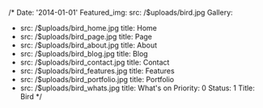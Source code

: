 /*
Date: '2014-01-01'
Featured_img: 
  src: /$uploads/bird.jpg
Gallery:
- src: /$uploads/bird_home.jpg
  title: Home
- src: /$uploads/bird_page.jpg
  title: Page
- src: /$uploads/bird_about.jpg
  title: About
- src: /$uploads/bird_blog.jpg
  title: Blog
- src: /$uploads/bird_contact.jpg
  title: Contact
- src: /$uploads/bird_features.jpg
  title: Features
- src: /$uploads/bird_portfolio.jpg
  title: Portfolio
- src: /$uploads/bird_whats.jpg
  title: What&apos;s on
Priority: 0
Status: 1
Title: Bird
*/
